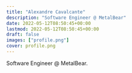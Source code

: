 ```yaml
---
title: "Alexandre Cavalcante"
description: "Software Engineer @ MetalBear"
date: 2022-05-12T08:50:45+00:00
lastmod: 2022-05-12T08:50:45+00:00
draft: false
images: ["profile.png"]
cover: profile.png
---
```


Software Engineer @ MetalBear.